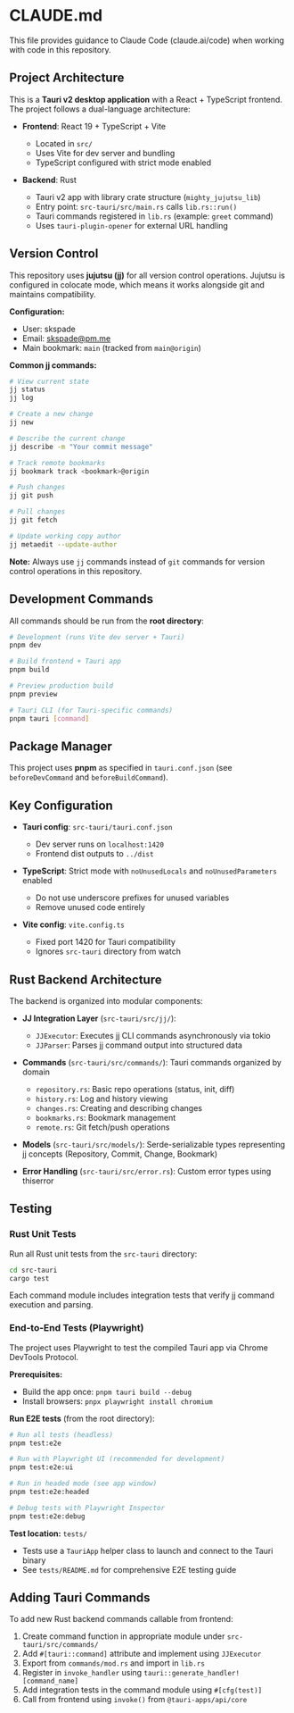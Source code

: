 # CLAUDE.md

This file provides guidance to Claude Code (claude.ai/code) when working with code in this repository.

## Project Architecture

This is a **Tauri v2 desktop application** with a React + TypeScript frontend. The project follows a dual-language architecture:

- **Frontend**: React 19 + TypeScript + Vite
  - Located in `src/`
  - Uses Vite for dev server and bundling
  - TypeScript configured with strict mode enabled

- **Backend**: Rust
  - Tauri v2 app with library crate structure (`mighty_jujutsu_lib`)
  - Entry point: `src-tauri/src/main.rs` calls `lib.rs::run()`
  - Tauri commands registered in `lib.rs` (example: `greet` command)
  - Uses `tauri-plugin-opener` for external URL handling

## Version Control

This repository uses **jujutsu (jj)** for all version control operations. Jujutsu is configured in colocate mode, which means it works alongside git and maintains compatibility.

**Configuration:**
- User: skspade
- Email: skspade@pm.me
- Main bookmark: `main` (tracked from `main@origin`)

**Common jj commands:**

```bash
# View current state
jj status
jj log

# Create a new change
jj new

# Describe the current change
jj describe -m "Your commit message"

# Track remote bookmarks
jj bookmark track <bookmark>@origin

# Push changes
jj git push

# Pull changes
jj git fetch

# Update working copy author
jj metaedit --update-author
```

**Note:** Always use `jj` commands instead of `git` commands for version control operations in this repository.

## Development Commands

All commands should be run from the **root directory**:

```bash
# Development (runs Vite dev server + Tauri)
pnpm dev

# Build frontend + Tauri app
pnpm build

# Preview production build
pnpm preview

# Tauri CLI (for Tauri-specific commands)
pnpm tauri [command]
```

## Package Manager

This project uses **pnpm** as specified in `tauri.conf.json` (see `beforeDevCommand` and `beforeBuildCommand`).

## Key Configuration

- **Tauri config**: `src-tauri/tauri.conf.json`
  - Dev server runs on `localhost:1420`
  - Frontend dist outputs to `../dist`

- **TypeScript**: Strict mode with `noUnusedLocals` and `noUnusedParameters` enabled
  - Do not use underscore prefixes for unused variables
  - Remove unused code entirely

- **Vite config**: `vite.config.ts`
  - Fixed port 1420 for Tauri compatibility
  - Ignores `src-tauri` directory from watch

## Rust Backend Architecture

The backend is organized into modular components:

- **JJ Integration Layer** (`src-tauri/src/jj/`):
  - `JJExecutor`: Executes jj CLI commands asynchronously via tokio
  - `JJParser`: Parses jj command output into structured data

- **Commands** (`src-tauri/src/commands/`): Tauri commands organized by domain
  - `repository.rs`: Basic repo operations (status, init, diff)
  - `history.rs`: Log and history viewing
  - `changes.rs`: Creating and describing changes
  - `bookmarks.rs`: Bookmark management
  - `remote.rs`: Git fetch/push operations

- **Models** (`src-tauri/src/models/`): Serde-serializable types representing jj concepts (Repository, Commit, Change, Bookmark)

- **Error Handling** (`src-tauri/src/error.rs`): Custom error types using thiserror

## Testing

### Rust Unit Tests

Run all Rust unit tests from the `src-tauri` directory:

```bash
cd src-tauri
cargo test
```

Each command module includes integration tests that verify jj command execution and parsing.

### End-to-End Tests (Playwright)

The project uses Playwright to test the compiled Tauri app via Chrome DevTools Protocol.

**Prerequisites:**
- Build the app once: `pnpm tauri build --debug`
- Install browsers: `pnpx playwright install chromium`

**Run E2E tests** (from the root directory):

```bash
# Run all tests (headless)
pnpm test:e2e

# Run with Playwright UI (recommended for development)
pnpm test:e2e:ui

# Run in headed mode (see app window)
pnpm test:e2e:headed

# Debug tests with Playwright Inspector
pnpm test:e2e:debug
```

**Test location:** `tests/`
- Tests use a `TauriApp` helper class to launch and connect to the Tauri binary
- See `tests/README.md` for comprehensive E2E testing guide

## Adding Tauri Commands

To add new Rust backend commands callable from frontend:

1. Create command function in appropriate module under `src-tauri/src/commands/`
2. Add `#[tauri::command]` attribute and implement using `JJExecutor`
3. Export from `commands/mod.rs` and import in `lib.rs`
4. Register in `invoke_handler` using `tauri::generate_handler![command_name]`
5. Add integration tests in the command module using `#[cfg(test)]`
6. Call from frontend using `invoke()` from `@tauri-apps/api/core`
